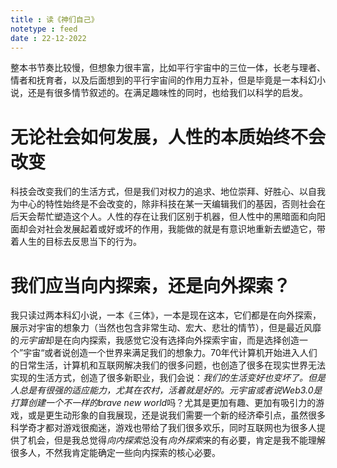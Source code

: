 ```yaml
---
title : 读《神们自己》
notetype : feed
date : 22-12-2022
---
```


整本书节奏比较慢，但想象力很丰富，比如平行宇宙中的三位一体，长老与理者、情者和抚育者，以及后面想到的平行宇宙间的作用力互补，但是毕竟是一本科幻小说，还是有很多情节叙述的。在满足趣味性的同时，也给我们以科学的启发。

# 无论社会如何发展，人性的本质始终不会改变
科技会改变我们的生活方式，但是我们对权力的追求、地位崇拜、好胜心、以自我为中心的特性始终是不会改变的，除非科技在某一天编辑我们的基因，否则社会在后天会帮忙塑造这个人。人性的存在让我们区别于机器，但人性中的黑暗面和向阳面却会对社会发展起着或好或坏的作用，我能做的就是有意识地重新去塑造它，带着人生的目标去反思当下的行为。

# 我们应当向内探索，还是向外探索？
我只读过两本科幻小说，一本《三体》，一本是现在这本，它们都是在向外探索，展示对宇宙的想象力（当然也包含非常生动、宏大、悲壮的情节），但是最近风靡的*元宇宙*却是在向内探索，我感觉它没有选择向外探索宇宙，而是选择创造一个”宇宙“或者说创造一个世界来满足我们的想象力。70年代计算机开始进入人们的日常生活，计算机和互联网解决我们的很多问题，也创造了很多在现实世界无法实现的生活方式，创造了很多新职业，我们会说：*我们的生活变好也变坏了。*但是人总是有很强的适应能力，尤其在农村，活着就是好的。元宇宙或者说Web3.0是打算创建一个不一样的*brave new world*吗？尤其是更加有趣、更加有吸引力的游戏，或是更生动形象的自我展现，还是说我们需要一个新的经济牵引点，虽然很多科学奇才都对游戏很痴迷，游戏也带给了我们很多欢乐，同时互联网也为很多人提供了机会，但是我总觉得*向内探索*总没有*向外探索*来的有必要，肯定是我不能理解很多人，不然我肯定能确定一些向内探索的核心必要。